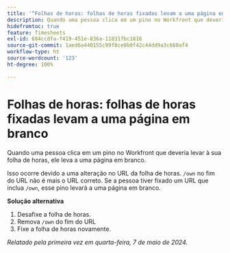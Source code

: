 ```yaml
---
title: '“Folhas de horas: folhas de horas fixadas levam a uma página em branco”'
description: Quando uma pessoa clica em um pino no Workfront que deveria levar à sua folha de horas, em vez disso, o pino leva a uma página em branco. Uma solução alternativa está disponível.
hidefromtoc: true
feature: Timesheets
exl-id: 684ccdfa-f419-451e-836a-11831fbc1816
source-git-commit: 1aed6a440155c99f8ce0b0f42c44dd9a3c660af4
workflow-type: ht
source-wordcount: '123'
ht-degree: 100%

---
```


# Folhas de horas: folhas de horas fixadas levam a uma página em branco

<!--article live for workaround-->

Quando uma pessoa clica em um pino no Workfront que deveria levar à sua folha de horas, ele leva a uma página em branco.

Isso ocorre devido a uma alteração no URL da folha de horas. `/own` no fim do URL não é mais o URL correto. Se a pessoa tiver fixado um URL que inclua `/own`, esse pino levará a uma página em branco.

**Solução alternativa**

1. Desafixe a folha de horas.
1. Remova `/own` do fim do URL
1. Fixe a folha de horas novamente.

_Relatado pela primeira vez em quarta-feira, 7 de maio de 2024._
